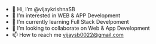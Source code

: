 - 👋 Hi, I’m @vijaykrishnaSB
- 👀 I’m interested in WEB & APP Development
- 🌱 I’m currently learning Full Stack Develpoment
- 💞️ I’m looking to collaborate on Web & App Development
- 📫 How to reach me vijaysb0022@gmail.com

<!---
vijaykrishnaSB/vijaykrishnaSB is a ✨ special ✨ repository because its `README.md` (this file) appears on your GitHub profile.
You can click the Preview link to take a look at your changes.
--->
